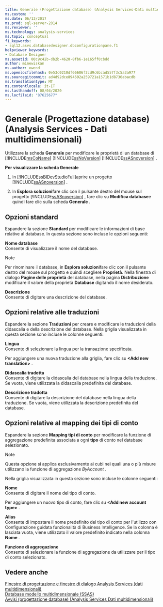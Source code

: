 ```yaml
---
title: Generale (Progettazione database) (Analysis Services-Dati multidimensionali) | Microsoft Docs
ms.custom: ''
ms.date: 06/13/2017
ms.prod: sql-server-2014
ms.reviewer: ''
ms.technology: analysis-services
ms.topic: conceptual
f1_keywords:
- sql12.asvs.databasedesigner.dbconfigurationpane.f1
helpviewer_keywords:
- Database Designer
ms.assetid: 00c9c42b-db2b-4620-8fb6-1e165ff0cbdd
author: minewiskan
ms.author: owend
ms.openlocfilehash: 0e53c0210df66686f2cd9c6bcad557f3c5a3a977
ms.sourcegitcommit: ad4d92dce894592a259721a1571b1d8736abacdb
ms.translationtype: MT
ms.contentlocale: it-IT
ms.lasthandoff: 08/04/2020
ms.locfileid: "87625677"
---
```

# <a name="general-database-designer-analysis-services---multidimensional-data"></a>Generale (Progettazione database) (Analysis Services - Dati multidimensionali)
  Utilizzare la scheda **Generale** per modificare le proprietà di un database di [!INCLUDE[msCoName](../includes/msconame-md.md)] [!INCLUDE[ssNoVersion](../includes/ssnoversion-md.md)] [!INCLUDE[ssASnoversion](../includes/ssasnoversion-md.md)] .  
  
 **Per visualizzare la scheda Generale**  
  
1.  In [!INCLUDE[ssBIDevStudioFull](../includes/ssbidevstudiofull-md.md)]aprire un progetto [!INCLUDE[ssASnoversion](../includes/ssasnoversion-md.md)] .  
  
2.  In **Esplora soluzioni**fare clic con il pulsante destro del mouse sul progetto [!INCLUDE[ssASnoversion](../includes/ssasnoversion-md.md)] , fare clic su **Modifica database**e quindi fare clic sulla scheda **Generale** .  
  
## <a name="basic-options"></a>Opzioni standard  
 Espandere la sezione **Standard** per modificare le informazioni di base relative al database. In questa sezione sono incluse le opzioni seguenti:  
  
 **Nome database**  
 Consente di visualizzare il nome del database.  
  
> [!NOTE]  
>  Per rinominare il database, in **Esplora soluzioni**fare clic con il pulsante destro del mouse sul progetto e quindi scegliere **Proprietà**. Nella finestra di dialogo **Pagine delle proprietà** del database, nella pagina **Distribuzione** modificare il valore della proprietà **Database** digitando il nome desiderato.  
  
 **Descrizione**  
 Consente di digitare una descrizione del database.  
  
## <a name="translations-options"></a>Opzioni relative alle traduzioni  
 Espandere la sezione **Traduzioni** per creare e modificare le traduzioni della didascalia e della descrizione del database. Nella griglia visualizzata in questa sezione sono incluse le colonne seguenti:  
  
 **Lingua**  
 Consente di selezionare la lingua per la transazione specificata.  
  
 Per aggiungere una nuova traduzione alla griglia, fare clic su **\<Add new translation>** .  
  
 **Didascalia tradotta**  
 Consente di digitare la didascalia del database nella lingua della traduzione. Se vuota, viene utilizzata la didascalia predefinita del database.  
  
 **Descrizione tradotta**  
 Consente di digitare la descrizione del database nella lingua della traduzione. Se vuota, viene utilizzata la descrizione predefinita del database.  
  
## <a name="account-type-mapping-options"></a>Opzioni relative al mapping dei tipi di conto  
 Espandere la sezione **Mapping tipi di conto** per modificare la funzione di aggregazione predefinita associata a ogni **tipo** di conto nel database selezionato.  
  
> [!NOTE]  
>   Questa opzione si applica esclusivamente ai cubi nei quali una o più misure utilizzano la funzione di aggregazione *ByAccount* .  
  
 Nella griglia visualizzata in questa sezione sono incluse le colonne seguenti:  
  
 **Nome**  
 Consente di digitare il nome del tipo di conto.  
  
 Per aggiungere un nuovo tipo di conto, fare clic su **\<Add new account type>** .  
  
 **Alias**  
 Consente di impostare il nome predefinito del tipo di conto per l'utilizzo con Configurazione guidata funzionalità di Business Intelligence. Se la colonna è lasciata vuota, viene utilizzato il valore predefinito indicato nella colonna **Nome** .  
  
 **Funzione di aggregazione**  
 Consente di selezionare la funzione di aggregazione da utilizzare per il tipo di conto selezionato.  
  
## <a name="see-also"></a>Vedere anche  
 [Finestre di progettazione e finestre di dialogo Analysis Services &#40;dati multidimensionali&#41;](analysis-services-designers-and-dialog-boxes-multidimensional-data.md)   
 [Database modello multidimensionale &#40;SSAS&#41;](multidimensional-models/multidimensional-model-databases-ssas.md)   
 [Avvisi &#40;progettazione database&#41; &#40;Analysis Services Dati multidimensionali&#41;](warnings-database-designer-analysis-services-multidimensional-data.md)  
  
  
